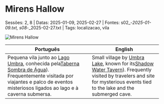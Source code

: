 ﻿
# Mirens Hallow

Sessões: 2, 8 | Datas: 2025-01-09, 2025-02-27 | Fontes: s02_-_2025-01-09.txt, s08_-_2025-02-27.txt | Tags: localizacao, vila

![Mirens Hallow](assets/location/location_blank.png)

| Português | English |
|-----------|---------|
| Pequena vila junto ao [Lago Umbra](lago_umbra.md), conhecida pela[Taberna Sombra de Água](taberna_sombra_de_agua_mirens_hallows.md)). Frequentemente visitada por viajantes e palco de eventos misteriosos ligados ao lago e à caverna submersa. | Small village by [Umbra Lake](lago_umbra.md), known for its[Shadow Water Tavern](taberna_sombra_de_agua_mirens_hallows.md)). Frequently visited by travelers and site for mysterious events tied to the lake and the submerged cave. |

